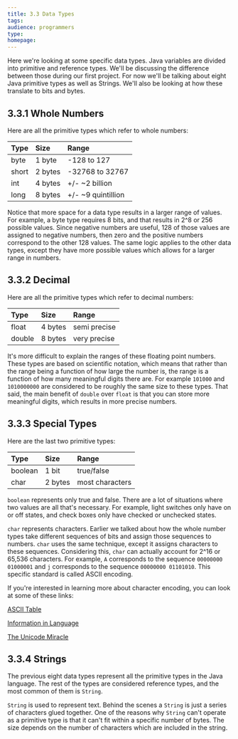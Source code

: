 ```yaml
---
title: 3.3 Data Types
tags:
audience: programmers
type:
homepage:
---
```

Here we're looking at some specific data types. Java variables are divided into primitive and reference types. We'll be discussing the difference between those during our first project. For now we'll be talking about eight Java primitive types as well as Strings. We'll also be looking at how these translate to bits and bytes.

## 3.3.1	Whole Numbers

Here are all the primitive types which refer to whole numbers:

| Type    | Size    | Range |
|:--------|:--------|:------|
| byte    | 1 byte  | -128 to 127 |
| short   | 2 bytes | -32768 to 32767 |
| int     | 4 bytes | +/- ~2 billion |
| long    | 8 bytes | +/- ~9 quintillion |

Notice that more space for a data type results in a larger range of values. For example, a byte type requires 8 bits, and that results in 2^8 or 256 possible values. Since negative numbers are useful, 128 of those values are assigned to negative numbers, then zero and the positive numbers correspond to the other 128 values. The same logic applies to the other data types, except they have more possible values which allows for a larger range in numbers.

## 3.3.2	Decimal

Here are all the primitive types which refer to decimal numbers:

| Type    | Size    | Range |
|:--------|:--------|:------|
| float   | 4 bytes | semi precise |
| double  | 8 bytes | very precise |

It's more difficult to explain the ranges of these floating point numbers. These types are based on scientific notation, which means that rather than the range being a function of how large the number is, the range is a function of how many meaningful digits there are. For example `101000` and `1010000000` are considered to be roughly the same size to these types. That said, the main benefit of `double` over `float` is that you can store more meaningful digits, which results in more precise numbers.

## 3.3.3	Special Types

Here are the last two primitive types:

| Type    | Size    | Range |
|:--------|:--------|:------|
| boolean   | 1 bit | true/false |
| char  | 2 bytes | most characters |

`boolean` represents only true and false. There are a lot of situations where two values are all that's necessary. For example, light switches only have on or off states, and check boxes only have checked or unchecked states.

`char` represents characters. Earlier we talked about how the whole number types take different sequences of bits and assign those sequences to numbers. `char` uses the same technique, except it assigns characters to these sequences. Considering this, `char` can actually account for 2^16 or 65,536 characters. For example, `A` corresponds to the sequence `00000000 01000001` and `j` corresponds to the sequence `00000000 01101010`. This specific standard is called ASCII encoding.

If you're interested in learning more about character encoding, you can look at some of these links:

[ASCII Table](http://www.asciitable.com/)

[Information in Language](https://www.youtube.com/watch?v=zUDqI9PJpc8)

[The Unicode Miracle](https://www.youtube.com/watch?v=MijmeoH9LT4)

## 3.3.4	Strings

The previous eight data types represent all the primitive types in the Java language. The rest of the types are considered reference types, and the most common of them is `String`.

`String` is used to represent text. Behind the scenes a `String` is just a series of characters glued together. One of the reasons why `String` can't operate as a primitive type is that it can't fit within a specific number of bytes. The size depends on the number of characters which are included in the string.

